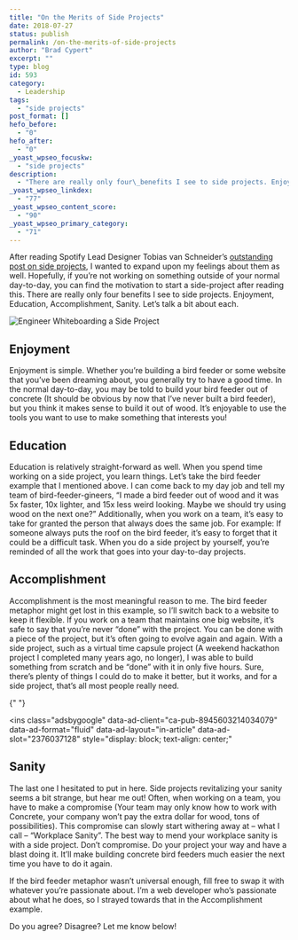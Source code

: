 ```yaml
---
title: "On the Merits of Side Projects"
date: 2018-07-27
status: publish
permalink: /on-the-merits-of-side-projects
author: "Brad Cypert"
excerpt: ""
type: blog
id: 593
category:
  - Leadership
tags:
  - "side projects"
post_format: []
hefo_before:
  - "0"
hefo_after:
  - "0"
_yoast_wpseo_focuskw:
  - "side projects"
description:
  - "There are really only four\_benefits I see to side projects. Enjoyment, Education, Accomplishment, Sanity. Let's talk a bit about each."
_yoast_wpseo_linkdex:
  - "77"
_yoast_wpseo_content_score:
  - "90"
_yoast_wpseo_primary_category:
  - "71"
---
```


After reading Spotify Lead Designer Tobias van Schneider’s [outstanding post on side projects](http://firstround.com/review/Spotifys-Design-Lead-on-Why-Side-Projects-Should-be-Stupid/), I wanted to expand upon my feelings about them as well. Hopefully, if you’re not working on something outside of your normal day-to-day, you can find the motivation to start a side-project after reading this. There are really only four benefits I see to side projects. Enjoyment, Education, Accomplishment, Sanity. Let’s talk a bit about each.

![Engineer Whiteboarding a Side Project](/side.jpeg)

## Enjoyment

Enjoyment is simple. Whether you’re building a bird feeder or some website that you’ve been dreaming about, you generally try to have a good time. In the normal day-to-day, you may be told to build your bird feeder out of concrete (It should be obvious by now that I’ve never built a bird feeder), but you think it makes sense to build it out of wood. It’s enjoyable to use the tools you want to use to make something that interests you!

## Education

Education is relatively straight-forward as well. When you spend time working on a side project, you learn things. Let’s take the bird feeder example that I mentioned above. I can come back to my day job and tell my team of bird-feeder-gineers, “I made a bird feeder out of wood and it was 5x faster, 10x lighter, and 15x less weird looking. Maybe we should try using wood on the next one?” Additionally, when you work on a team, it’s easy to take for granted the person that always does the same job. For example: If someone always puts the roof on the bird feeder, it’s easy to forget that it could be a difficult task. When you do a side project by yourself, you’re reminded of all the work that goes into your day-to-day projects.

## Accomplishment

Accomplishment is the most meaningful reason to me. The bird feeder metaphor might get lost in this example, so I’ll switch back to a website to keep it flexible. If you work on a team that maintains one big website, it’s safe to say that you’re never “done” with the project. You can be done with a piece of the project, but it’s often going to evolve again and again. With a side project, such as a virtual time capsule project (A weekend hackathon project I completed many years ago, no longer), I was able to build something from scratch and be “done” with it in only five hours. Sure, there’s plenty of things I could do to make it better, but it works, and for a side project, that’s all most people really need.

<script async="" src="//pagead2.googlesyndication.com/pagead/js/adsbygoogle.js"></script>{" "}

<ins
  class="adsbygoogle"
  data-ad-client="ca-pub-8945603214034079"
  data-ad-format="fluid"
  data-ad-layout="in-article"
  data-ad-slot="2376037128"
  style="display: block; text-align: center;"
></ins>
<script>(adsbygoogle = window.adsbygoogle || []).push({});</script>

## Sanity

The last one I hesitated to put in here. Side projects revitalizing your sanity seems a bit strange, but hear me out! Often, when working on a team, you have to make a compromise (Your team may only know how to work with Concrete, your company won’t pay the extra dollar for wood, tons of possibilities). This compromise can slowly start withering away at – what I call – “Workplace Sanity”. The best way to mend your workplace sanity is with a side project. Don’t compromise. Do your project your way and have a blast doing it. It’ll make building concrete bird feeders much easier the next time you have to do it again.

If the bird feeder metaphor wasn’t universal enough, fill free to swap it with whatever you’re passionate about. I’m a web developer who’s passionate about what he does, so I strayed towards that in the Accomplishment example.

Do you agree? Disagree? Let me know below!
